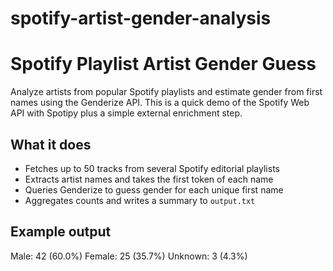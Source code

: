 # spotify-artist-gender-analysis

# Spotify Playlist Artist Gender Guess

Analyze artists from popular Spotify playlists and estimate gender from first names using the Genderize API. This is a quick demo of the Spotify Web API with Spotipy plus a simple external enrichment step.

## What it does
- Fetches up to 50 tracks from several Spotify editorial playlists
- Extracts artist names and takes the first token of each name
- Queries Genderize to guess gender for each unique first name
- Aggregates counts and writes a summary to `output.txt`

## Example output
Male: 42 (60.0%)
Female: 25 (35.7%)
Unknown: 3 (4.3%)

